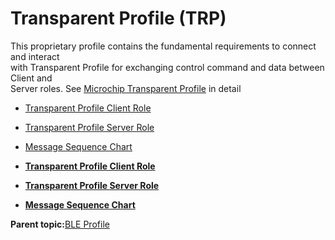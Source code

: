 # Transparent Profile \(TRP\)

This proprietary profile contains the fundamental requirements to connect and interact<br /> with Transparent Profile for exchanging control command and data between Client and<br /> Server roles. See [Microchip Transparent Profile](GUID-A1595ACB-6522-44A3-8CF5-5C6F04A32490.md) in detail

-   [Transparent Profile Client Role](GUID-18190F22-CD3F-4FBC-B2FD-796145355544.md)
-   [Transparent Profile Server Role](GUID-56047494-5C01-4FAD-82AC-E19080FBC296.md)
-   [Message Sequence Chart](GUID-3D4E2E63-0227-40ED-BBB4-0E93622C38E0.md)

-   **[Transparent Profile Client Role](GUID-18190F22-CD3F-4FBC-B2FD-796145355544.md)**  

-   **[Transparent Profile Server Role](GUID-56047494-5C01-4FAD-82AC-E19080FBC296.md)**  

-   **[Message Sequence Chart](GUID-3D4E2E63-0227-40ED-BBB4-0E93622C38E0.md)**  


**Parent topic:**[BLE Profile](GUID-A7DDE9E2-3D4D-46CD-A27B-8A90BCC16D8A.md)

